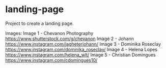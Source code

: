 # landing-page
Project to create a landing page.

Images:
Image 1 - Chevanon Photography https://www.shutterstock.com/g/chevanon
Image 2 - Johann https://www.instagram.com/jagheterjohann/
Image 3 - Dominika Roseclay https://www.instagram.com/dominika_roseclay/
Image 4 - Helena Lopes https://www.instagram.com/helena_wlt/
Image 5 - Christian Domingues https://www.instagram.com/cdomingues10/

